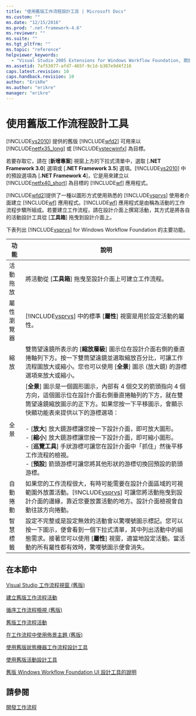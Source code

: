 ```yaml
---
title: "使用舊版工作流程設計工具 | Microsoft Docs"
ms.custom: ""
ms.date: "12/15/2016"
ms.prod: ".net-framework-4.6"
ms.reviewer: ""
ms.suite: ""
ms.tgt_pltfrm: ""
ms.topic: "reference"
helpviewer_keywords: 
  - "Visual Studio 2005 Extensions for Windows Workflow Foundation, 關於"
ms.assetid: 7af53077-afd7-465f-9c1d-b387e9d4f216
caps.latest.revision: 10
caps.handback.revision: 10
author: "ErikRe"
ms.author: "erikre"
manager: "erikre"
---
```

# 使用舊版工作流程設計工具
[!INCLUDE[vs2010](../modeling/includes/vs2010_md.md)] 提供的舊版 [!INCLUDE[wfd2](../workflow-designer/includes/wfd2_md.md)] 可用來以 [!INCLUDE[netfx35_long](../workflow-designer/includes/netfx35_long_md.md)] 或 [!INCLUDE[vstecwinfx](../workflow-designer/includes/vstecwinfx_md.md)] 為目標。  
  
 若要存取它，請在 \[**新增專案**\] 視窗上方的下拉式清單中，選取 \[**.NET Framework 3.0**\] 選項或 \[**.NET Framework 3.5**\] 選項。[!INCLUDE[vs2010](../modeling/includes/vs2010_md.md)] 中的預設選項為 \[**.NET Framework 4**\]，它是用來建立以 [!INCLUDE[netfx40_short](../workflow-designer/includes/netfx40_short_md.md)] 為目標的 [!INCLUDE[wf](../workflow-designer/includes/wf_md.md)] 應用程式。  
  
 [!INCLUDE[wfd2](../workflow-designer/includes/wfd2_md.md)]提供了一種以圖形方式使用熟悉的 [!INCLUDE[vsprvs](../code-quality/includes/vsprvs_md.md)] 使用者介面建立 [!INCLUDE[wf](../workflow-designer/includes/wf_md.md)] 應用程式。[!INCLUDE[wf](../workflow-designer/includes/wf_md.md)] 應用程式是由稱為活動的工作流程步驟所組成。若要建立工作流程，請在設計介面上撰寫活動，其方式是將各自的活動設計工具從 \[**工具箱**\] 拖曳到設計介面上。  
  
 下表列出 [!INCLUDE[vsprvs](../code-quality/includes/vsprvs_md.md)] for Windows Workflow Foundation 的主要功能。  
  
|功能|說明|  
|--------|--------|  
|活動拖放|將活動從 \[**工具箱**\] 拖曳至設計介面上可建立工作流程。|  
|屬性瀏覽器|[!INCLUDE[vsprvs](../code-quality/includes/vsprvs_md.md)] 中的標準 \[**屬性**\] 視窗是用於設定活動的屬性。|  
|縮放|雙筒望遠鏡所表示的 \[**縮放層級**\] 圖示位在設計介面右側的垂直捲軸列下方。按一下雙筒望遠鏡並選取縮放百分比，可讓工作流程圖放大或縮小。您也可以使用 \[**全景**\] 圖示 \(放大鏡\) 的游標選項來放大或縮小。|  
|全景|\[**全景**\] 圖示是一個圓形圖示，內部有 4 個交叉的箭頭指向 4 個方向，這個圖示位在設計介面右側垂直捲軸列的下方，就在雙筒望遠鏡縮放圖示的正下方。如果您按一下平移圖示，會顯示快顯功能表來提供以下的游標選項：<br /><br /> -   \[**放大**\] 放大鏡游標讓您按一下設計介面，即可放大圖形。<br />-   \[**縮小**\] 放大鏡游標讓您按一下設計介面，即可縮小圖形。<br />-   \[**巡覽工具**\] 手狀游標可讓您在設計介面中「抓住」然後平移工作流程的檢視。<br />-   \[**預設**\] 箭頭游標可讓您將其他形狀的游標切換回預設的箭頭游標。|  
|自動捲動|如果您的工作流程很大，有時可能需要在設計介面區域的可視範圍外放置活動。[!INCLUDE[vsprvs](../code-quality/includes/vsprvs_md.md)] 可讓您將活動拖曳到設計介面的邊緣，靠近您要放置活動的地方。設計介面檢視會自動往該方向捲動。|  
|智慧標籤|設定不完整或是設定無效的活動會以驚嘆號圖示標記。您可以按一下圖示，便會看到一個下拉式清單，其中列出活動中的組態需求。接著您可以使用 \[**屬性**\] 視窗，適當地設定活動。當活動的所有屬性都有效時，驚嘆號圖示便會消失。|  
  
## 在本節中  
 [Visual Studio 工作流程視窗 \(舊版\)](../workflow-designer/visual-studio-workflow-windows-legacy.md)  
  
 [建立舊版工作流程活動](../workflow-designer/creating-legacy-workflow-projects.md)  
  
 [循序工作流程檢視 \(舊版\)](../workflow-designer/sequential-workflow-views-legacy.md)  
  
 [舊版工作流程活動](../workflow-designer/legacy-workflow-activities.md)  
  
 [在工作流程中使用佈景主題 \(舊版\)](../workflow-designer/using-themes-in-workflows-legacy.md)  
  
 [使用舊版狀態機器工作流程設計工具](../workflow-designer/using-the-legacy-state-machine-workflow-designer.md)  
  
 [使用舊版活動設計工具](../workflow-designer/using-the-legacy-activity-designer.md)  
  
 [舊版 Windows Workflow Foundation UI 設計工具的說明](../workflow-designer/legacy-designer-for-windows-workflow-foundation-ui-help.md)  
  
## 請參閱  
 [開發工作流程](http://go.microsoft.com/fwlink?LinkID=65010)
